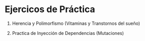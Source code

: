 
# Ejercicos de Práctica
1) Herencia y Polimorfismo (Vitaminas y Transtornos del sueño)
   
2) Practica de Inyección de Dependencias (Mutaciones)

